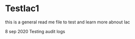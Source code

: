 # TestIac1

this is a general read me file to test and learn more abnout Iac

8 sep 2020 Testing audit logs
